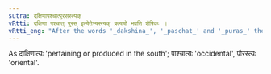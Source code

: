 ```yaml
---
sutra: दक्षिणापश्चात्पुरसस्त्यक्
vRtti: दक्षिणा पश्चात् पुरस् इत्येतेभ्यस्त्यक् प्रत्ययो भवति शैषिकः ॥
vRtti_eng: "After the words '_dakshina_', '_paschat_' and '_puras_' the affix '_tyak_' (त्य) is added in the remaining senses."
---
```

As दाक्षिणात्यः 'pertaining or produced in the south'; पाश्चात्यः 'occidental', पौरस्त्यः 'oriental'.
